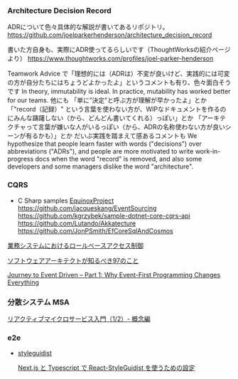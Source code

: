 ### Architecture Decision Record

ADRについて色々具体的な解説が書いてあるリポジトリ。
https://github.com/joelparkerhenderson/architecture_decision_record

書いた方自身も、実際にADR使ってるらしいです（ThoughtWorksの紹介ページより）
https://www.thoughtworks.com/profiles/joel-parker-henderson

Teamwork Advice で「理想的には（ADRは）不変が良いけど、実践的には可変の方が自分たちにはちょうどよかったよ」というコメントも有り、色々面白そうです
In theory, immutability is ideal. In practice, mutability has worked better for our teams.
他にも
「単に”決定”と呼ぶ方が理解が早かったよ」とか
「"record（記録）" という言葉を使わない方が、WIPなドキュメントを作るのにみんな躊躇しない（から、どんどん書いてくれる）っぽい」とか
「アーキテクチャって言葉が嫌いな人がいるっぽい（から、ADRの名称使わない方が良いシーンが有るかも）」とか
だいぶ実践を踏まえて感あるコメントも
We hypothesize that people learn faster with words ("decisions") over abbreviations ("ADRs"),
and people are more motivated to write work-in-progress docs when the word "record" is removed,
and also some developers and some managers dislike the word "architecture".

### CQRS 

- C Sharp samples
  [ EquinoxProject ]( https://github.com/EduardoPires/EquinoxProject
 )
  https://github.com/jacqueskang/EventSourcing
  https://github.com/kgrzybek/sample-dotnet-core-cqrs-api
  https://github.com/Lutando/Akkatecture
  https://github.com/JonPSmith/EfCoreSqlAndCosmos


[ 業務システムにおけるロールベースアクセス制御 ]( https://qiita.com/kawasima/items/8dd7eda743f2fdcad78e )

[ ソフトウェアアーキテクトが知るべき97のこと ]( https://xn--97-273ae6a4irb6e2h2ia0cn0g4a2txf4ah5wo4af612j.com/ )

[Journey to Event Driven – Part 1: Why Event-First Programming Changes Everything](https://www.confluent.io/blog/journey-to-event-driven-part-1-why-event-first-thinking-changes-everything/)


### 分散システム MSA
[ リアクティブマイクロサービス入門（1/2）- 概念編 ]( https://qiita.com/crossroad0201/items/7c8892c459ecef39ccef )

### e2e

- [ styleguidist ]( https://github.com/styleguidist/react-styleguidist )
  
  [ Next.js と Typescript で React-StyleGuidist を使うための設定 ]( https://qiita.com/chocomintkusoyaro/items/3f5a597c05966bdfa3ed )


[  ](  )
[  ](  )
[  ](  )
[  ](  )
[  ](  )
[  ](  )
[  ](  )
[  ](  )

[  ](  )
```
```
[  ](  )
```
```
[  ](  )
```
```
[  ](  )
```
```
[  ](  )
```
```
[  ](  )
```
```
[  ](  )
```
```
[  ](  )
```
```
[  ](  )
```
```

[  ](  )
[  ](  )
[  ](  )
[  ](  )
[  ](  )
[  ](  )
[  ](  )
[  ](  )
[  ](  )
[  ](  )
[  ](  )
[  ](  )
[  ](  )
